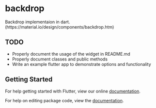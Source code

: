 # backdrop

Backdrop implementaion in dart. (https:&#x2F;&#x2F;material.io&#x2F;design&#x2F;components&#x2F;backdrop.htm)



## TODO

- Properly document the usage of the widget in README.md
- Properly document classes and public methods
- Write an example flutter app to demonstrate options and functionality

## Getting Started

For help getting started with Flutter, view our online [documentation](https://flutter.io/).

For help on editing package code, view the [documentation](https://flutter.io/developing-packages/).
